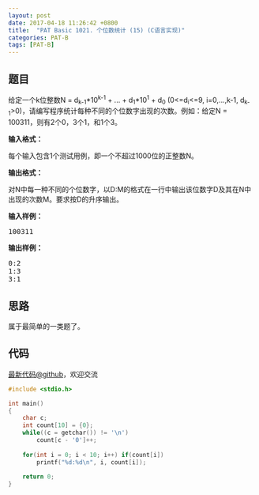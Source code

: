 ```yaml
---
layout: post
date: 2017-04-18 11:26:42 +0800
title:  "PAT Basic 1021. 个位数统计 (15) (C语言实现)"
categories: PAT-B
tags: [PAT-B]
---
```


## 题目

<div id="problemContent">
<p>给定一个k位整数N = d<sub>k-1</sub>*10<sup>k-1</sup> + ... + d<sub>1</sub>*10<sup>1</sup> + d<sub>0</sub> (0&lt;=d<sub>i</sub>&lt;=9, i=0,...,k-1, d<sub>k-1</sub>&gt;0)，请编写程序统计每种不同的个位数字出现的次数。例如：给定N = 100311，则有2个0，3个1，和1个3。</p>
<p><b>
输入格式：
</b></p>
<p>每个输入包含1个测试用例，即一个不超过1000位的正整数N。</p>
<p><b>
输出格式：
</b></p>
<p>对N中每一种不同的个位数字，以D:M的格式在一行中输出该位数字D及其在N中出现的次数M。要求按D的升序输出。</p>
<b>输入样例：</b><pre>
100311
</pre>
<b>输出样例：</b><pre>
0:2
1:3
3:1
</pre>
</div>

## 思路

属于最简单的一类题了。

## 代码

[最新代码@github](https://github.com/OliverLew/PAT/blob/master/PATBasic/1021.c)，欢迎交流
```c
#include <stdio.h>

int main()
{
    char c;
    int count[10] = {0};
    while((c = getchar()) != '\n')
        count[c - '0']++;
    
    for(int i = 0; i < 10; i++) if(count[i])
        printf("%d:%d\n", i, count[i]);
    
    return 0;
}

```